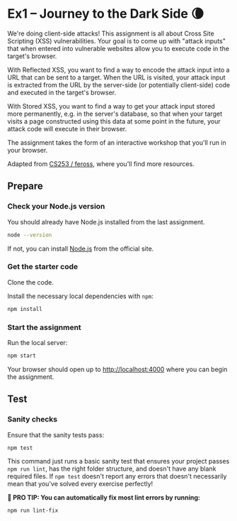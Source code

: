 # Ex1 – Journey to the Dark Side 🌘

We're doing client-side attacks! This assignment is all about Cross Site Scripting (XSS) vulnerabilities. Your goal is to come up with "attack inputs" that when entered into vulnerable websites allow you to execute code in the target's browser.

With Reflected XSS, you want to find a way to encode the attack input into a URL that can be sent to a target. When the URL is visited, your attack input is extracted from the URL by the server-side (or potentially client-side) code and executed in the target's browser.

With Stored XSS, you want to find a way to get your attack input stored more permanently, e.g. in the server's database, so that when your target visits a page constructed using this data at some point in the future, your attack code will execute in their browser.

The assignment takes the form of an interactive workshop that you'll run in your browser.

Adapted from [CS253 / feross](https://web.stanford.edu/class/cs253/), where you'll find more resources.

## Prepare

### Check your Node.js version

You should already have Node.js installed from the last assignment. 

```sh
node --version
```

If not, you can install [Node.js](https://nodejs.org/en/) from the official site.

### Get the starter code

Clone the code.

Install the necessary local dependencies with `npm`:

```sh
npm install
```

### Start the assignment

Run the local server:

```sh
npm start
```

Your browser should open up to [http://localhost:4000](http://localhost:4000) where you can begin the assignment.

## Test

### Sanity checks

Ensure that the sanity tests pass:

```sh
npm test
```

This command just runs a basic sanity test that ensures your project passes `npm run lint`, has the right folder structure, and doesn't have any blank required files. If `npm test` doesn't report any errors that doesn't necessarily mean that you've solved every exercise perfectly!

**🌟 PRO TIP: You can automatically fix most lint errors by running:**

```sh
npm run lint-fix
```

